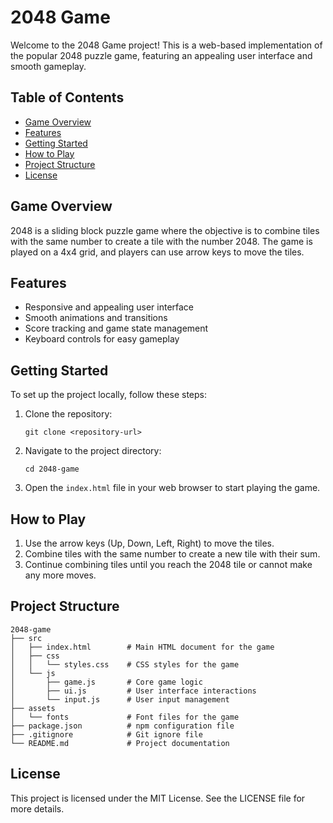 # 2048 Game

Welcome to the 2048 Game project! This is a web-based implementation of the popular 2048 puzzle game, featuring an appealing user interface and smooth gameplay.

## Table of Contents

- [Game Overview](#game-overview)
- [Features](#features)
- [Getting Started](#getting-started)
- [How to Play](#how-to-play)
- [Project Structure](#project-structure)
- [License](#license)

## Game Overview

2048 is a sliding block puzzle game where the objective is to combine tiles with the same number to create a tile with the number 2048. The game is played on a 4x4 grid, and players can use arrow keys to move the tiles.

## Features

- Responsive and appealing user interface
- Smooth animations and transitions
- Score tracking and game state management
- Keyboard controls for easy gameplay

## Getting Started

To set up the project locally, follow these steps:

1. Clone the repository:
   ```
   git clone <repository-url>
   ```

2. Navigate to the project directory:
   ```
   cd 2048-game
   ```

3. Open the `index.html` file in your web browser to start playing the game.

## How to Play

1. Use the arrow keys (Up, Down, Left, Right) to move the tiles.
2. Combine tiles with the same number to create a new tile with their sum.
3. Continue combining tiles until you reach the 2048 tile or cannot make any more moves.

## Project Structure

```
2048-game
├── src
│   ├── index.html        # Main HTML document for the game
│   ├── css
│   │   └── styles.css    # CSS styles for the game
│   └── js
│       ├── game.js       # Core game logic
│       ├── ui.js         # User interface interactions
│       └── input.js      # User input management
├── assets
│   └── fonts             # Font files for the game
├── package.json          # npm configuration file
├── .gitignore            # Git ignore file
└── README.md             # Project documentation
```

## License

This project is licensed under the MIT License. See the LICENSE file for more details.